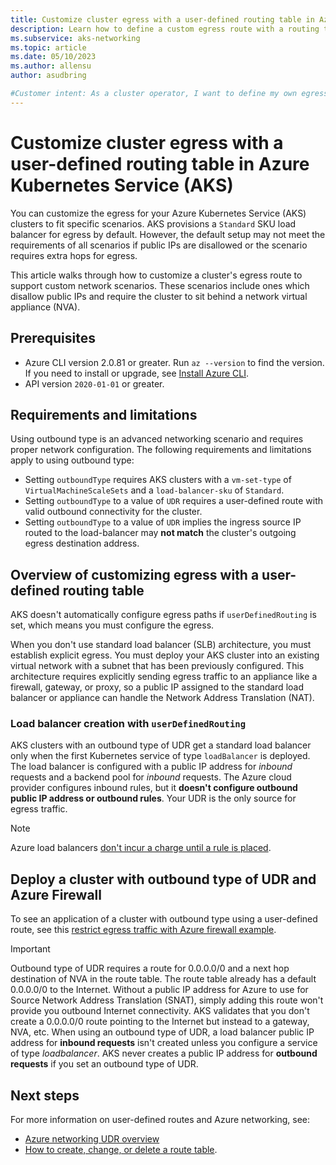```yaml
---
title: Customize cluster egress with a user-defined routing table in Azure Kubernetes Service (AKS)
description: Learn how to define a custom egress route with a routing table in Azure Kubernetes Service (AKS).
ms.subservice: aks-networking
ms.topic: article
ms.date: 05/10/2023
ms.author: allensu
author: asudbring

#Customer intent: As a cluster operator, I want to define my own egress paths with user-defined routes. Since I define this upfront, I don't want AKS-provided load balancer configurations.
---
```


# Customize cluster egress with a user-defined routing table in Azure Kubernetes Service (AKS)

You can customize the egress for your Azure Kubernetes Service (AKS) clusters to fit specific scenarios. AKS provisions a `Standard` SKU load balancer for egress by default. However, the default setup may not meet the requirements of all scenarios if public IPs are disallowed or the scenario requires extra hops for egress.

This article walks through how to customize a cluster's egress route to support custom network scenarios. These scenarios include ones which disallow public IPs and require the cluster to sit behind a network virtual appliance (NVA).

## Prerequisites

* Azure CLI version 2.0.81 or greater. Run `az --version` to find the version. If you need to install or upgrade, see [Install Azure CLI](/cli/azure/install-azure-cli).
* API version `2020-01-01` or greater.

## Requirements and limitations

Using outbound type is an advanced networking scenario and requires proper network configuration. The following requirements and limitations apply to using outbound type:

* Setting `outboundType` requires AKS clusters with a `vm-set-type` of `VirtualMachineScaleSets` and a `load-balancer-sku` of `Standard`.
* Setting `outboundType` to a value of `UDR` requires a user-defined route with valid outbound connectivity for the cluster.
* Setting `outboundType` to a value of `UDR` implies the ingress source IP routed to the load-balancer may **not match** the cluster's outgoing egress destination address.

## Overview of customizing egress with a user-defined routing table

AKS doesn't automatically configure egress paths if `userDefinedRouting` is set, which means you must configure the egress.

When you don't use standard load balancer (SLB) architecture, you must establish explicit egress. You must deploy your AKS cluster into an existing virtual network with a subnet that has been previously configured. This architecture requires explicitly sending egress traffic to an appliance like a firewall, gateway, or proxy, so a public IP assigned to the standard load balancer or appliance can handle the Network Address Translation (NAT).

### Load balancer creation with `userDefinedRouting`

AKS clusters with an outbound type of UDR get a standard load balancer only when the first Kubernetes service of type `loadBalancer` is deployed. The load balancer is configured with a public IP address for *inbound* requests and a backend pool for *inbound* requests. The Azure cloud provider configures inbound rules, but it **doesn't configure outbound public IP address or outbound rules**. Your UDR is the only source for egress traffic.

> [!NOTE]
> Azure load balancers [don't incur a charge until a rule is placed](https://azure.microsoft.com/pricing/details/load-balancer/).

## Deploy a cluster with outbound type of UDR and Azure Firewall

To see an application of a cluster with outbound type using a user-defined route, see this [restrict egress traffic with Azure firewall example](limit-egress-traffic.md).

> [!IMPORTANT]
> Outbound type of UDR requires a route for 0.0.0.0/0 and a next hop destination of NVA in the route table.
> The route table already has a default 0.0.0.0/0 to the Internet. Without a public IP address for Azure to use for Source Network Address Translation (SNAT), simply adding this route won't provide you outbound Internet connectivity. AKS validates that you don't create a 0.0.0.0/0 route pointing to the Internet but instead to a gateway, NVA, etc.
> When using an outbound type of UDR, a load balancer public IP address for **inbound requests** isn't created unless you configure a service of type *loadbalancer*. AKS never creates a public IP address for **outbound requests** if you set an outbound type of UDR.

## Next steps

For more information on user-defined routes and Azure networking, see:

* [Azure networking UDR overview](/azure/virtual-network/virtual-networks-udr-overview)
* [How to create, change, or delete a route table](/azure/virtual-network/manage-route-table).
